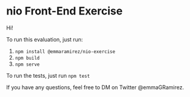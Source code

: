 # nio Front-End Exercise

Hi!

To run this evaluation, just run:

1. `npm install @emmaramirez/nio-exercise`
2. `npm build`
3. `npm serve`

To run the tests, just run `npm test`

If you have any questions, feel free to DM on Twitter @emmaGRamirez.
